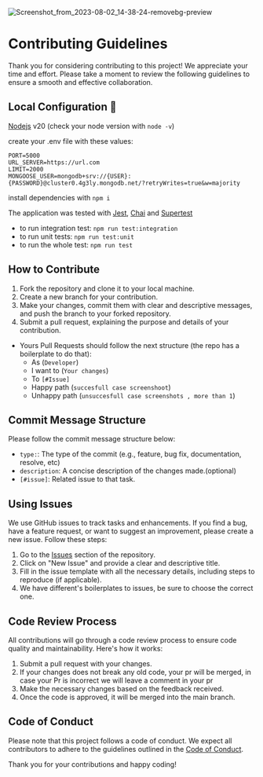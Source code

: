 ![Screenshot_from_2023-08-02_14-38-24-removebg-preview](https://github.com/yamilt351/scraper/assets/88646148/9788c6da-e1f1-4110-b75a-1748b5f7af23)

# Contributing Guidelines

Thank you for considering contributing to this project! We appreciate your time and effort. Please take a moment to review the following guidelines to ensure a smooth and effective collaboration.

## Local Configuration 🔧 <a name="Local-Configuration"></a>

[Nodejs](https://nodejs.org/en) v20 (check your node version with `node -v`)

create your .env file with these values:

```
PORT=5000
URL_SERVER=https://url.com
LIMIT=2000
MONGOOSE_USER=mongodb+srv://{USER}:{PASSWORD}@cluster0.4g3ly.mongodb.net/?retryWrites=true&w=majority

```

install dependencies with `npm i`

The application was tested with [Jest](https://jestjs.io/docs/getting-started), [Chai](https://www.chaijs.com/) and [Supertest](https://github.com/visionmedia/supertest)

- to run integration test:
  `npm run test:integration`
- to run unit tests:
  `npm run test:unit`
- to run the whole test:
  `npm run test`
  
## How to Contribute

1. Fork the repository and clone it to your local machine.
2. Create a new branch for your contribution.
3. Make your changes, commit them with clear and descriptive messages, and push the branch to your forked repository.
4. Submit a pull request, explaining the purpose and details of your contribution.

- Yours Pull Requests should follow the next structure (the repo has a boilerplate to do that):
  - As (`Developer`)
  - I want to (`Your changes`)
  - To `[#Issue]` 
  - Happy path (`succesfull case screenshoot`)
  - Unhappy path (`unsuccesfull case screenshots , more than 1`)

## Commit Message Structure

Please follow the commit message structure below:

- `type:`: The type of the commit (e.g., feature, bug fix, documentation, resolve, etc)
- `description`: A concise description of the changes made.(optional)
- `[#issue]`: Related issue to that task.

## Using Issues

We use GitHub issues to track tasks and enhancements. If you find a bug, have a feature request, or want to suggest an improvement, please create a new issue. Follow these steps:

1. Go to the [Issues](https://github.com/yamilt351/scraper/issues) section of the repository.
2. Click on "New Issue" and provide a clear and descriptive title.
3. Fill in the issue template with all the necessary details, including steps to reproduce (if applicable).
4. We have different's boilerplates to issues, be sure to choose the correct one.

 ## Code Review Process

All contributions will go through a code review process to ensure code quality and maintainability. Here's how it works:

1. Submit a pull request with your changes.
2. If your changes does not break any old code, your pr will be merged, in case your Pr is incorrect we will leave a comment in your pr
3. Make the necessary changes based on the feedback received.
4. Once the code is approved, it will be merged into the main branch.

## Code of Conduct

Please note that this project follows a code of conduct. We expect all contributors to adhere to the guidelines outlined in the [Code of Conduct](./CODE_OF_CONDUCT.md).

Thank you for your contributions and happy coding!

